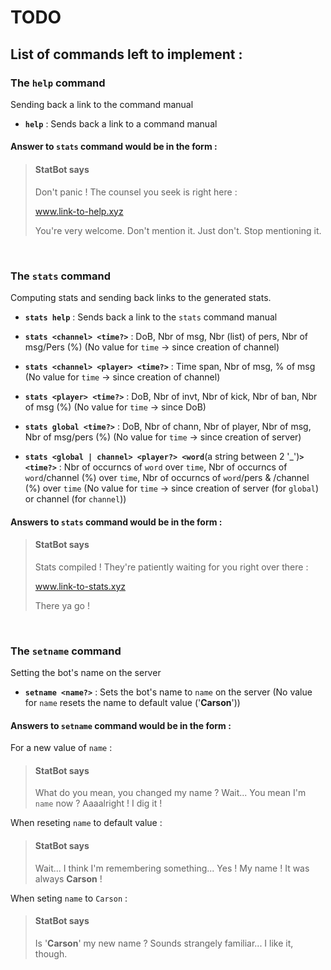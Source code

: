 # TODO

## **List of commands left to implement :**

### **The `help` command**
Sending back a link to the command manual

- **`help`**            :    Sends back a link to a command manual

#### **Answer to `stats` command would be in the form :**
>
> #### **StatBot says**
>
> Don't panic ! The counsel you seek is right here :
>
> www.link-to-help.xyz
>
> You're very welcome. Don't mention it. Just don't. Stop mentioning it.

<br>

### **The `stats` command**
Computing stats and sending back links to the generated stats.

- **`stats help`**      :    Sends back a link to the `stats` command manual

- **`stats <channel> <time?>`**  :   DoB, Nbr of msg, Nbr (list) of pers, Nbr of msg/Pers (%)
(No value for `time` -> since creation of channel)

- **`stats <channel> <player> <time?>`** :  Time span, Nbr of msg, % of msg
(No value for `time` -> since creation of channel)

- **`stats <player> <time?>`** : DoB, Nbr of invt, Nbr of kick, Nbr of ban, Nbr of msg (%)
(No value for `time` -> since DoB)

- **`stats global <time?>`** : DoB, Nbr of chann, Nbr of player, Nbr of msg, Nbr of msg/pers (%)
(No value for `time` -> since creation of server)

- **`stats <global | channel> <player?> <word`**(a string between 2 '_')**`> <time?>`** : Nbr of occurncs of `word` over `time`, Nbr of occurncs of `word`/channel (%) over `time`, Nbr of occurncs of `word`/pers & /channel (%) over `time`
(No value for `time` -> since creation of server (for `global`) or channel (for `channel`))

#### **Answers to `stats` command would be in the form :**
>
> #### **StatBot says**
>
> Stats compiled ! They're patiently waiting for you right over there :
>
> www.link-to-stats.xyz
>
> There ya go !

<br>

### **The `setname` command**
Setting the bot's name on the server

- **`setname <name?>`** : Sets the bot's name to `name` on the server
(No value for `name` resets the name to default value ('**Carson**'))

#### **Answers to `setname` command would be in the form :**

For a new value of `name` :
> #### **StatBot says**
>
> What do you mean, you changed my name ?
> Wait... You mean I'm `name` now ?
> Aaaalright ! I dig it !

When reseting `name` to default value :
> #### **StatBot says**
>
> Wait... I think I'm remembering something...
> Yes ! My name ! It was always **Carson** !

When seting `name` to `Carson` :
> #### **StatBot says**
>
> Is '**Carson**' my new name ?
> Sounds strangely familiar... I like it, though.
